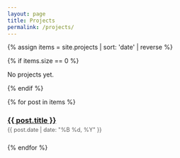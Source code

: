 ```yaml
---
layout: page
title: Projects
permalink: /projects/
---
```


{% assign items = site.projects | sort: 'date' | reverse %}

{% if items.size == 0 %}
<p>No projects yet.</p>
{% endif %}

{% for post in items %}
  <article style="margin-bottom:1.5rem;">
    <h3 style="margin-bottom:.25rem;"><a href="{{ post.url }}">{{ post.title }}</a></h3>
    <span class="date" style="display:block; opacity:.7; font-size:.9em;">{{ post.date | date: "%B %d, %Y" }}</span>
  </article>
{% endfor %}

